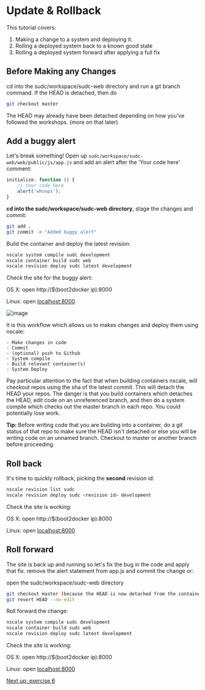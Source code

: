 Update & Rollback
========

This tutorial covers:
1. Making a change to a system and deploying it.
2. Rolling a deployed system back to a known good state
3. Rolling a deployed system forward after applying a full fix

Before Making any Changes
-----------------
cd into the sudc/workspace/sudc-web directory and run a git branch command. 
If the HEAD is detached, then do 
```bash
git checkout master
```
The HEAD may already have been detached depending on how you've followed the workshops.
(more on that later)

Add a buggy alert
-----------------

Let's break something! Open up `sudc/workspace/sudc-web/web/public/js/app.js` and add an alert after the 'Your code here' comment:

```js
initialize: function () {
    // Your code here
    alert('whoops');
}
```

**cd into the sudc/workspace/sudc-web directory**, stage the changes and commit:
```bash	
git add .
git commit -m "Added buggy alert"
```

Build the container and deploy the latest revision:
```bash
nscale system compile sudc development
nscale container build sudc web
nscale revision deploy sudc latest development
```

Check the site for the buggy alert:

OS X:
open http://$(boot2docker ip):8000

Linux:
open [localhost:8000](http://localhost:8000)

![image](./img/bugalert.png)

It is this workflow which allows us to makes changes and deploy them using nscale:
	
	- Make changes in code
	- Commit
	- (optional) push to Github
	- System compile
	- Build relevant container(s)
	- System Deploy

Pay particular attention to the fact that when building containers nscale, will checkout repos using the sha of the latest commit. This will detach the HEAD your repos. The danger is that you build containers which detaches the HEAD, edit code on an unreferenced branch, and then do a system compile which checks out the master branch in each repo. You could potentially lose work.

**Tip:**
	Before writing code that you are building into a container, do a git status of that repo to make sure the HEAD isn't detached or else you will be writing code on an unnamed branch. Checkout to master or another branch before proceeding.

Roll back
------------

It's time to quickly rollback, picking the **second** revision id:
```bash
nscale revision list sudc
nscale revision deploy sudc <revision id> development
```

Check the site is working:
    
OS X:
open http://$(boot2docker ip):8000

Linux:
open [localhost:8000](http://localhost:8000)

Roll forward
------------

The site is back up and running so let's fix the bug in the code and apply that fix.
remove the alert statement from app.js and commit the change or:

open the sudc/workspace/sudc-web directory
```bash
git checkout master (because the HEAD is now detached from the container being built)
git revert HEAD --no-edit
```

Roll forward the change:
```bash
nscale system compile sudc development
nscale container build sudc web
nscale revision deploy sudc latest development
```	
Check the site is working:
    
OS X:
open http://$(boot2docker ip):8000

Linux:
open [localhost:8000](http://localhost:8000)

[Next up: exercise 6](./6-system-fix.md)
